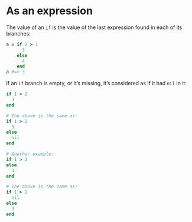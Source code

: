 # As an expression

The value of an `if` is the value of the last expression found in each of its branches:

```ruby
a = if 2 > 1
      3
    else
      4
    end
a #=> 3
```

If an `if` branch is empty, or it’s missing, it’s considered as if it had `nil` in it:

```ruby
if 1 > 2
  3
end

# The above is the same as:
if 1 > 2
  3
else
  nil
end

# Another example:
if 1 > 2
else
  3
end

# The above is the same as:
if 1 > 2
  nil
else
  3
end
```
